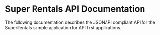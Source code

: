 Super Rentals API Documentation
===============================

The following documentation describes the JSONAPI compliant API for the SuperRentals sample application for API first 
applications.
